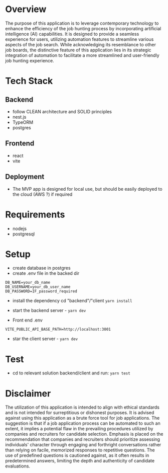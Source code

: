 # Overview

The purpose of this application is to leverage contemporary technology to enhance the efficiency of the job hunting process by incorporating artificial intelligence (AI) capabilities. It is designed to provide a seamless experience for users, utilizing automation features to streamline various aspects of the job search. While acknowledging its resemblance to other job boards, the distinctive feature of this application lies in its strategic integration of automation to facilitate a more streamlined and user-friendly job hunting experience.

# Tech Stack

## Backend

- follow CLEAN architecture and SOLID principles
- nest.js
- TypeORM
- postgres

## Frontend

- react
- vite

## Deployment

- The MVP app is designed for local use, but should be easily deployed to the cloud (AWS ?) if required

# Requirements

- nodejs
- postgresql

# Setup

- create database in postgres
- create .env file in the backed dir

```
DB_NAME=your_db_name
DB_USERNAME=your_db_user_name
DB_PASSWORD=IF_password_required
```

- install the dependency cd "backend"/"client `yarn install`

- start the backend server - `yarn dev`

- Front end .env

```
VITE_PUBLIC_API_BASE_PATH=http://localhost:3001
```

- star the client server - `yarn dev`

# Test

- cd to relevant solution backend/client and run: `yarn test`

# Disclaimer

The utilization of this application is intended to align with ethical standards and is not intended for surreptitious or dishonest purposes. It is advised against using this application as a brute force tool for job applications. The suggestion is that if a job application process can be automated to such an extent, it implies a potential flaw in the prevailing procedures utilized by companies and recruiters for candidate selection. Emphasis is placed on the recommendation that companies and recruiters should prioritize assessing individuals' character through engaging and forthright conversations rather than relying on facile, memorized responses to repetitive questions. The use of predefined questions is cautioned against, as it often results in predetermined answers, limiting the depth and authenticity of candidate evaluations.
